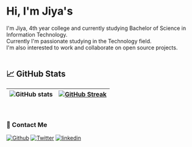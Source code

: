 # Hi, I'm Jiya's

<img src="https://komarev.com/ghpvc/?username=your-github-Jiya398&style=plastic&color=yellow" alt="" /> <br>
I'm Jiya, 4th year college and currently studying Bachelor of Science in Information Technology. <br>
Currently I'm passionate studying in the Technology field. <br>
I'm also interested to work and collaborate on open source projects.
<br><br>

## 📈 GitHub Stats <br>
| ![GitHub stats](https://github-readme-stats.vercel.app/api?username=Jiya398&theme=great-gatsby&show_icons=true) | [![GitHub Streak](https://github-readme-streak-stats.herokuapp.com?user=Jiya398&theme=Javascript-dark&date_format=M%20j%5B%2C%20Y%5D)](https://git.io/streak-stats) |
| --- | --- |
<br>

### 💌 Contact Me 

[<img alt="Github" src="https://img.shields.io/badge/GitHub-%2312100E.svg?&style=for-the-badge&logo=Github&logoColor=white" />](https://github.com/Jiya398)
[<img alt="Twitter" src="https://img.shields.io/badge/twitter-%231DA1F2.svg?&style=for-the-badge&logo=twitter&logoColor=white" />](https://twitter.com/Jiya398)
[<img alt="linkedin" src="https://img.shields.io/badge/linkedin-%230077B5.svg?&style=for-the-badge&logo=linkedin&logoColor=white" />]()
